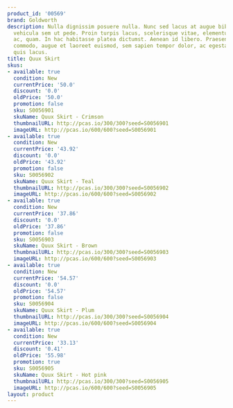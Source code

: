 ```yaml
---
product_id: '00569'
brand: Goldworth
description: Nulla dignissim posuere nulla. Nunc sed lacus at augue bibendum dapibus.Aliquam
  vehicula sem ut pede. Proin turpis lacus, scelerisque vitae, elementum at, lobortis
  ac, quam. In hac habitasse platea dictumst. Aenean id libero. Praesent ut quam.Vivamus
  commodo, augue et laoreet euismod, sem sapien tempor dolor, ac egestas sem ligula
  quis lacus.
title: Quux Skirt
skus:
- available: true
  condition: New
  currentPrice: '50.0'
  discount: '0.0'
  oldPrice: '50.0'
  promotion: false
  sku: S0056901
  skuName: Quux Skirt - Crimson
  thumbnailURL: http://pcas.io/300/300?seed=S0056901
  imageURL: http://pcas.io/600/600?seed=S0056901
- available: true
  condition: New
  currentPrice: '43.92'
  discount: '0.0'
  oldPrice: '43.92'
  promotion: false
  sku: S0056902
  skuName: Quux Skirt - Teal
  thumbnailURL: http://pcas.io/300/300?seed=S0056902
  imageURL: http://pcas.io/600/600?seed=S0056902
- available: true
  condition: New
  currentPrice: '37.86'
  discount: '0.0'
  oldPrice: '37.86'
  promotion: false
  sku: S0056903
  skuName: Quux Skirt - Brown
  thumbnailURL: http://pcas.io/300/300?seed=S0056903
  imageURL: http://pcas.io/600/600?seed=S0056903
- available: true
  condition: New
  currentPrice: '54.57'
  discount: '0.0'
  oldPrice: '54.57'
  promotion: false
  sku: S0056904
  skuName: Quux Skirt - Plum
  thumbnailURL: http://pcas.io/300/300?seed=S0056904
  imageURL: http://pcas.io/600/600?seed=S0056904
- available: true
  condition: New
  currentPrice: '33.13'
  discount: '0.41'
  oldPrice: '55.98'
  promotion: true
  sku: S0056905
  skuName: Quux Skirt - Hot pink
  thumbnailURL: http://pcas.io/300/300?seed=S0056905
  imageURL: http://pcas.io/600/600?seed=S0056905
layout: product
---
```

